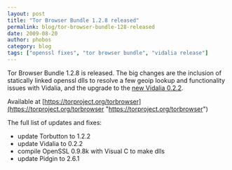 ```yaml
---
layout: post
title: "Tor Browser Bundle 1.2.8 released"
permalink: blog/tor-browser-bundle-128-released
date: 2009-08-20
author: phobos
category: blog
tags: ["openssl fixes", "tor browser bundle", "vidalia release"]
---
```


Tor Browser Bundle 1.2.8 is released. The big changes are the inclusion of statically linked openssl dlls to resolve a few geoip lookup and functionality issues with Vidalia, and the upgrade to the [new Vidalia 0.2.2](//blog.torproject.org/blog/vidalia-022-released).

Available at [https://torproject.org/torbrowser](https://torproject.org/torbrowser "https://torproject.org/torbrowser")

The full list of updates and fixes:

- update Torbutton to 1.2.2
- update Vidalia to 0.2.2
- compile OpenSSL 0.9.8k with Visual C to make dlls
- update Pidgin to 2.6.1

